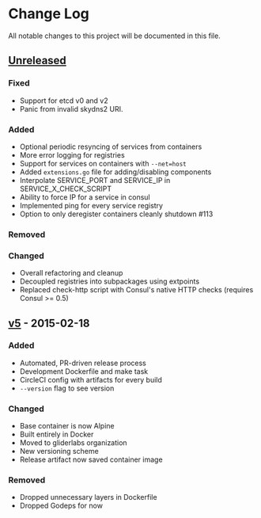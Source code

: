 # Change Log
All notable changes to this project will be documented in this file.

## [Unreleased][unreleased]
### Fixed
- Support for etcd v0 and v2
- Panic from invalid skydns2 URI.

### Added
- Optional periodic resyncing of services from containers
- More error logging for registries
- Support for services on containers with `--net=host`
- Added `extensions.go` file for adding/disabling components
- Interpolate SERVICE_PORT and SERVICE_IP in SERVICE_X_CHECK_SCRIPT
- Ability to force IP for a service in consul
- Implemented ping for every service registry
- Option to only deregister containers cleanly shutdown #113

### Removed

### Changed
- Overall refactoring and cleanup
- Decoupled registries into subpackages using extpoints
- Replaced check-http script with Consul's native HTTP checks
  (requires Consul >= 0.5)


## [v5] - 2015-02-18
### Added
- Automated, PR-driven release process
- Development Dockerfile and make task
- CircleCI config with artifacts for every build
- `--version` flag to see version

### Changed
- Base container is now Alpine
- Built entirely in Docker
- Moved to gliderlabs organization
- New versioning scheme
- Release artifact now saved container image

### Removed
- Dropped unnecessary layers in Dockerfile
- Dropped Godeps for now


[unreleased]: https://github.com/gliderlabs/registrator/compare/v5...HEAD
[v5]: https://github.com/gliderlabs/registrator/compare/v0.4.0...v5

